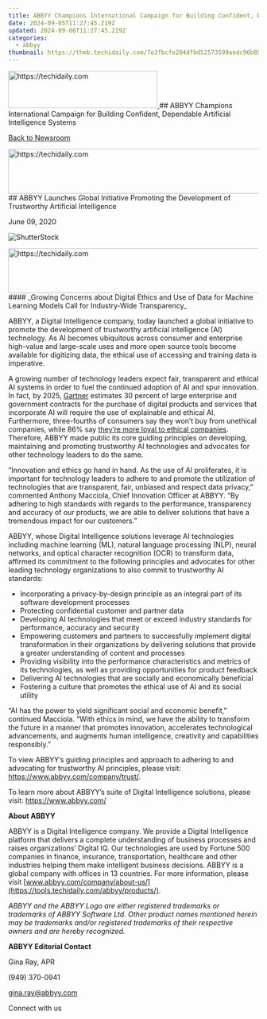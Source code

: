```yaml
---
title: ABBYY Champions International Campaign for Building Confident, Dependable Artificial Intelligence Systems
date: 2024-09-05T11:27:45.219Z
updated: 2024-09-06T11:27:45.219Z
categories:
  - abbyy
thumbnail: https://thmb.techidaily.com/7e3fbcfe204dfbd52573599aedc96b853d77272f3befed715bed50ff29c06e5a.jpg
---
```


<!-- affiliate ads begin -->
<a href="https://25home.pxf.io/c/5597632/2123475/16836" target="_top" id="2123475">
  <img src="//a.impactradius-go.com/display-ad/16836-2123475" border="0" alt="https://techidaily.com" width="300" height="75"/>
</a>
<img height="0" width="0" src="https://25home.pxf.io/i/5597632/2123475/16836" style="position:absolute;visibility:hidden;" border="0" />
<!-- affiliate ads end -->
## ABBYY Champions International Campaign for Building Confident, Dependable Artificial Intelligence Systems

[Back to Newsroom](https://tools.techidaily.com/abbyy/products/)

<!-- affiliate ads begin -->
<a href="https://ephamedtechinc.pxf.io/c/5597632/2126493/26400" target="_top" id="2126493">
  <img src="//a.impactradius-go.com/display-ad/26400-2126493" border="0" alt="https://techidaily.com" width="640" height="90"/>
</a>
<img height="0" width="0" src="https://ephamedtechinc.pxf.io/i/5597632/2126493/26400" style="position:absolute;visibility:hidden;" border="0" />
<!-- affiliate ads end -->
## ABBYY Launches Global Initiative Promoting the Development of Trustworthy Artificial Intelligence

June 09, 2020

![ShutterStock](https://content.abbyy.com/-/media/project/abbyy/abbyy/branchtemplates/shutterstock_1272462163_1296-x-729.jpg?h=729&iar=0&w=1296)

<!-- affiliate ads begin -->
<a href="https://appsumo.8odi.net/c/5597632/2129741/7443" target="_top" id="2129741">
  <img src="//a.impactradius-go.com/display-ad/7443-2129741" border="0" alt="https://techidaily.com" width="728" height="90"/>
</a>
<img height="0" width="0" src="https://appsumo.8odi.net/i/5597632/2129741/7443" style="position:absolute;visibility:hidden;" border="0" />
<!-- affiliate ads end -->
#### _Growing Concerns about Digital Ethics and Use of Data for Machine Learning Models Call for Industry-Wide Transparency_

ABBYY, a Digital Intelligence company, today launched a global initiative to promote the development of trustworthy artificial intelligence (AI) technology. As AI becomes ubiquitous across consumer and enterprise high-value and large-scale uses and more open source tools become available for digitizing data, the ethical use of accessing and training data is imperative.

A growing number of technology leaders expect fair, transparent and ethical AI systems in order to fuel the continued adoption of AI and spur innovation. In fact, by 2025, [Gartner](https://www.gartner.com/en/doc/432920-top-10-strategic-technology-trends-for-2020 "Gartner research: Trends to 2025") estimates 30 percent of large enterprise and government contracts for the purchase of digital products and services that incorporate AI will require the use of explainable and ethical AI. Furthermore, three-fourths of consumers say they won’t buy from unethical companies, while 86% say [they’re more loyal to ethical companies](https://www.forbes.com/sites/insights-intelai/2019/03/27/why-ethical-ai-is-a-critical-differentiator/ "Forbes research"). Therefore, ABBYY made public its core guiding principles on developing, maintaining and promoting trustworthy AI technologies and advocates for other technology leaders to do the same.

“Innovation and ethics go hand in hand. As the use of AI proliferates, it is important for technology leaders to adhere to and promote the utilization of technologies that are transparent, fair, unbiased and respect data privacy,” commented Anthony Macciola, Chief Innovation Officer at ABBYY. “By adhering to high standards with regards to the performance, transparency and accuracy of our products, we are able to deliver solutions that have a tremendous impact for our customers.”

ABBYY, whose Digital Intelligence solutions leverage AI technologies including machine learning (ML), natural language processing (NLP), neural networks, and optical character recognition (OCR) to transform data, affirmed its commitment to the following principles and advocates for other leading technology organizations to also commit to trustworthy AI standards:

* Incorporating a privacy-by-design principle as an integral part of its software development processes
* Protecting confidential customer and partner data
* Developing AI technologies that meet or exceed industry standards for performance, accuracy and security
* Empowering customers and partners to successfully implement digital transformation in their organizations by delivering solutions that provide a greater understanding of content and processes
* Providing visibility into the performance characteristics and metrics of its technologies, as well as providing opportunities for product feedback
* Delivering AI technologies that are socially and economically beneficial
* Fostering a culture that promotes the ethical use of AI and its social utility

“AI has the power to yield significant social and economic benefit,” continued Macciola. “With ethics in mind, we have the ability to transform the future in a manner that promotes innovation, accelerates technological advancements, and augments human intelligence, creativity and capabilities responsibly.”

To view ABBYY’s guiding principles and approach to adhering to and advocating for trustworthy AI principles, please visit: <https://www.abbyy.com/company/trust/>.

To learn more about ABBYY’s suite of Digital Intelligence solutions, please visit: <https://www.abbyy.com/>

  
**About ABBYY**

ABBYY is a Digital Intelligence company. We provide a Digital Intelligence platform that delivers a complete understanding of business processes and raises organizations’ Digital IQ. Our technologies are used by Fortune 500 companies in finance, insurance, transportation, healthcare and other industries helping them make intelligent business decisions. ABBYY is a global company with offices in 13 countries. For more information, please visit [www.abbyy.com/company/about-us/](https://tools.techidaily.com/abbyy/products/).

_ABBYY and the ABBYY Logo are either registered trademarks or trademarks of ABBYY Software Ltd. Other product names mentioned herein may be trademarks and/or registered trademarks of their respective owners and are hereby recognized._

**ABBYY Editorial Contact**

Gina Ray, APR

(949) 370-0941

[gina.ray@abbyy.com](https://tools.techidaily.com/abbyy/products/)

  
Connect with us

<ins class="adsbygoogle"
     style="display:block"
     data-ad-format="autorelaxed"
     data-ad-client="ca-pub-7571918770474297"
     data-ad-slot="1223367746"></ins>



<ins class="adsbygoogle"
     style="display:block"
     data-ad-client="ca-pub-7571918770474297"
     data-ad-slot="8358498916"
     data-ad-format="auto"
     data-full-width-responsive="true"></ins>


